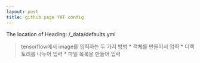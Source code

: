 ```yaml
---
layout: post
title: github page YAT config
---
```


<p>
The location of Heading: /_data/defaults.yml
</p>

<blockquote>
tensorflow에서 image를 입력하는 두 가지 방법
* 객체를 만들어서 입력
* 디렉토리를 나누어 입력
* 파일 목록을 만들어 입력
</blockquote>

<p>
  
</p>
